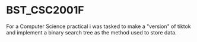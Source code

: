 # BST_CSC2001F
For a Computer Science practical i was tasked to make a "version" of tiktok and implement a binary search tree as the method used to store data.
